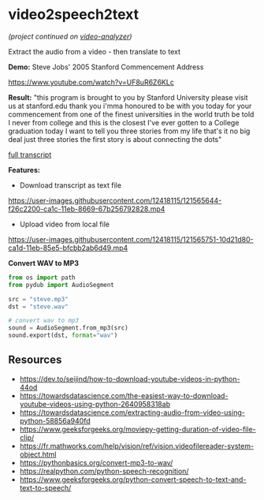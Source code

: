 # video2speech2text 

*(project continued on [video-analyzer](https://github.com/slevin48/video-analyzer))*

Extract the audio from a video - then translate to text

**Demo:** Steve Jobs' 2005 Stanford Commencement Address

https://www.youtube.com/watch?v=UF8uR6Z6KLc

**Result:**
"this program is brought to you by Stanford University please visit us at stanford.edu thank you i'mma honoured to be with you today for your commencement from one of the finest universities in the world truth be told I never from college and this is the closest I've ever gotten to a College graduation today I want to tell you three stories from my life that's it no big deal just three stories the first story is about connecting the dots"

[full transcript](steve.txt)

**Features:**

- Download transcript as text file

https://user-images.githubusercontent.com/12418115/121565644-f26c2200-ca1c-11eb-8669-67b256792828.mp4

- Upload video from local file

https://user-images.githubusercontent.com/12418115/121565751-10d21d80-ca1d-11eb-85e5-bfcbb2ab6d49.mp4

**Convert WAV to MP3**
```python
from os import path
from pydub import AudioSegment

src = "steve.mp3"
dst = "steve.wav"

# convert wav to mp3                                                            
sound = AudioSegment.from_mp3(src)
sound.export(dst, format="wav")
```


## Resources
- https://dev.to/seijind/how-to-download-youtube-videos-in-python-44od
- https://towardsdatascience.com/the-easiest-way-to-download-youtube-videos-using-python-2640958318ab
- https://towardsdatascience.com/extracting-audio-from-video-using-python-58856a940fd
- https://www.geeksforgeeks.org/moviepy-getting-duration-of-video-file-clip/
- https://fr.mathworks.com/help/vision/ref/vision.videofilereader-system-object.html
- https://pythonbasics.org/convert-mp3-to-wav/
- https://realpython.com/python-speech-recognition/
- https://www.geeksforgeeks.org/python-convert-speech-to-text-and-text-to-speech/
